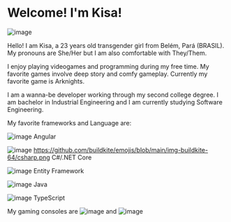 # Welcome! I'm Kisa!
![image](https://github.com/JPsantosdev/JPsantosdev/assets/127047209/f395554b-c798-473d-a5b8-600ad72e5898)

Hello! I am Kisa, a 23 years old transgender girl from Belém, Pará (BRASIL). My pronouns are She/Her but I am also comfortable with They/Them. 

I enjoy playing videogames and programming during my free time. My favorite games involve deep story and comfy gameplay. Currently my favorite game is Arknights.

I am a wanna-be developer working through my second college degree. I am bachelor in Industrial Engineering and I am currently studying Software Engineering.

My favorite frameworks and Language are:

![image](https://github.com/JPsantosdev/JPsantosdev/assets/127047209/ce13fcea-b255-48d5-bd48-293396ae5e71) Angular

![image](https://github.com/buildkite/emojis/raw/main/img-buildkite-64/dotnet.png) https://github.com/buildkite/emojis/blob/main/img-buildkite-64/csharp.png C#/.NET Core

![image](https://github.com/buildkite/emojis/blob/main/img-buildkite-64/csharp.png) Entity Framework

![image](https://github.com/buildkite/emojis/raw/main/img-buildkite-64/java.png) Java

![image](https://github.com/buildkite/emojis/raw/main/img-buildkite-64/typescript.png) TypeScript

My gaming consoles are ![image](https://github.com/buildkite/emojis/raw/main/img-apple-64/1f5a5-fe0f.png) and ![image](https://github.com/buildkite/emojis/raw/main/img-buildkite-64/xbox.png)
